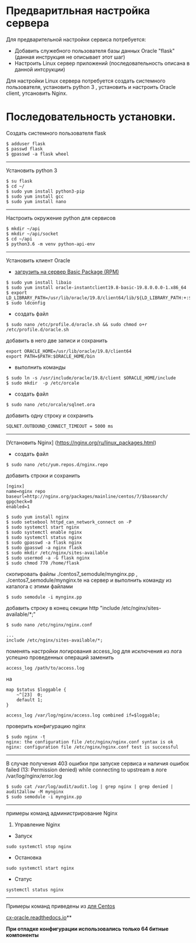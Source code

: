 Предваритльная настройка сервера 
=================================
Для предварительной настройки сервиса потребуется:
- Добавить служебного пользователя базы данных Oracle "flask" (данная инструкция не описывает этот шаг)
- Настроить Linux сервер приложений (последовательность описана в данной интсрукции)

Для настройки Linux сервера потребуется создать системного пользователя, установить python 3 , 
установить и настроить Oracle client, утсановить Nginx.

Последовательность установки. 
============================
Создать системного пользователя flask
```shell script
$ adduser flask
$ passwd flask
$ gpasswd -a flask wheel
```
--------------------------------------------------------
Установить python 3
```shell script
$ su flask
$ cd ~/
$ sudo yum install python3-pip
$ sudo yum install gcc
$ sudo yum install nano
```
--------------------------------------------------------
Настроить окружение python для сервисов 
```shell script
$ mkdir ~/api
$ mkdir ~/api/socket
$ cd ~/api
$ python3.6 -m venv python-api-env
```
--------------------------------------------------------
Установить клиент Oracle

- [загрузить на сервер Basic Package (RPM)](https://www.oracle.com/database/technologies/instant-client/linux-x86-64-downloads.html)
```shell script
$ sudo yum install libaio
$ sudo yum install oracle-instantclient19.8-basic-19.8.0.0.0-1.x86_64
$ export LD_LIBRARY_PATH=/usr/lib/oracle/19.8/client64/lib/${LD_LIBRARY_PATH:+:$LD_LIBRARY_PATH}
$ sudo ldconfig
```

- создать файл
```shell script
$ sudo nano /etc/profile.d/oracle.sh && sudo chmod o+r /etc/profile.d/oracle.sh
```
добавить в него две записи и сохранить
```
export ORACLE_HOME=/usr/lib/oracle/19.8/client64
export PATH=$PATH:$ORACLE_HOME/bin
```

- выполнить команды
```shell script
$ sudo ln -s /usr/include/oracle/19.8/client $ORACLE_HOME/include
$ sudo mkdir  -p /etc/orcale
```

- создать файл

```shell script
$ sudo nano /etc/orcale/sqlnet.ora
```
добавить одну строку и сохранить
```
SQLNET.OUTBOUND_CONNECT_TIMEOUT = 5000 ms
```

--------------------------------------------------------
[Установить Nginx] (https://nginx.org/ru/linux_packages.html)

- создать файл

```shell script
$ sudo nano /etc/yum.repos.d/nginx.repo
```
добавить строки и сохранить

```
[nginx]
name=nginx repo
baseurl=http://nginx.org/packages/mainline/centos/7/$basearch/
gpgcheck=0
enabled=1
```
```shell script
$ sudo yum install nginx
$ sudo setsebool httpd_can_network_connect on -P
$ sudo systemctl start nginx
$ sudo systemctl enable nginx
$ sudo systemctl status nginx
$ sudo gpasswd -a flask nginx
$ sudo gpasswd -a nginx flask
$ sudo mkdir /etc/nginx/sites-available
$ sudo usermod -a -G flask nginx
$ sudo chmod 770 /home/flask
```

скопировать файлы ./centos7_semodule/mynginx.pp , ./centos7_semodule/mynginx.te на сервер и выполнить команду из каталога с этими файлами

````shell script
$ sudo semodule -i mynginx.pp
````

добавить строку  в конец секции http "include /etc/nginx/sites-available/*;"
```shell script
$ sudo nano /etc/nginx/nginx.conf
```
```
...
include /etc/nginx/sites-available/*;
```

поменять настройки логирования access_log для исключения из лога успешно проведенных операций
заменить
```
access_log /path/to/access.log
```
на

```
map $status $loggable {
    ~^[23]  0;
    default 1;
}

access_log /var/log/nginx/access.log combined if=$loggable;
```
проверить конфигурацию nginx

```shell script
$ sudo nginx -t
nginx: the configuration file /etc/nginx/nginx.conf syntax is ok
nginx: configuration file /etc/nginx/nginx.conf test is successful

```
--------------------------------------------------------
В случае получения 403 ошибки при запуске сервиса и наличия ошибок failed (13: Permission denied) while connecting to upstream
в логе /var/log/nginx/error.log

```shell script
$ sudo cat /var/log/audit/audit.log | grep nginx | grep denied | audit2allow -M mynginx
$ sudo semodule -i mynginx.pp
```

--------------------------------------------------------

примеры команд администрирование Nginx
1. Управление Nginx
* Запуск
```shell script
sudo systemctl stop nginx
```

* Остановка
```shell script
sudo systemctl start nginx
```

* Статус
```shell script
systemctl status nginx
```

--------------------------------------------------------

Примеры команд приведены из 
[для Centos](https://www.digitalocean.com/community/tutorials/how-to-serve-flask-applications-with-gunicorn-and-nginx-on-centos-7)

[cx-oracle.readthedocs.io](https://cx-oracle.readthedocs.io/en/latest/user_guide/installation.html])**

**При отладке конфигурации использовались только 64 битные компоненты**
